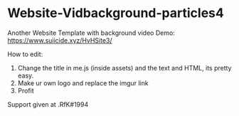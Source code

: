# Website-Vidbackground-particles4
Another Website Template with background video
Demo: https://www.suiicide.xyz/HvHSite3/


How to edit:

1) Change the title in me.js (inside assets) and the text and HTML, its pretty easy.
2) Make ur own logo and replace the imgur link
3) Profit

Support given at .RfK#1994

